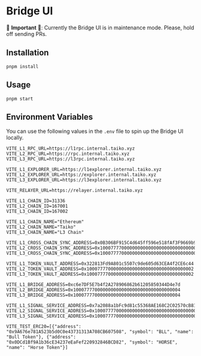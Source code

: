 # Bridge UI

🚨 **Important** 🚨: Currently the Bridge UI is in maintenance mode. Please, hold off sending PRs.

## Installation

`pnpm install`

## Usage

`pnpm start`

## Environment Variables

You can use the following values in the `.env` file to spin up the Bridge UI locally.

```
VITE_L1_RPC_URL=https://l1rpc.internal.taiko.xyz
VITE_L2_RPC_URL=https://rpc.internal.taiko.xyz
VITE_L3_RPC_URL=https://l3rpc.internal.taiko.xyz

VITE_L1_EXPLORER_URL=https://l1explorer.internal.taiko.xyz
VITE_L2_EXPLORER_URL=https://explorer.internal.taiko.xyz
VITE_L3_EXPLORER_URL=https://l3explorer.internal.taiko.xyz

VITE_RELAYER_URL=https://relayer.internal.taiko.xyz

VITE_L1_CHAIN_ID=31336
VITE_L2_CHAIN_ID=167001
VITE_L3_CHAIN_ID=167002

VITE_L1_CHAIN_NAME="Ethereum"
VITE_L2_CHAIN_NAME="Taiko"
VITE_L3_CHAIN_NAME="L3 Chain"

VITE_L1_CROSS_CHAIN_SYNC_ADDRESS=0x0B306BF915C4d645ff596e518fAf3F9669b97016
VITE_L2_CROSS_CHAIN_SYNC_ADDRESS=0x1000777700000000000000000000000000000001
VITE_L3_CROSS_CHAIN_SYNC_ADDRESS=0x1000777700000000000000000000000000000001

VITE_L1_TOKEN_VAULT_ADDRESS=0x322813Fd9A801c5507c9de605d63CEA4f2CE6c44
VITE_L2_TOKEN_VAULT_ADDRESS=0x1000777700000000000000000000000000000002
VITE_L3_TOKEN_VAULT_ADDRESS=0x1000777700000000000000000000000000000002

VITE_L1_BRIDGE_ADDRESS=0xc6e7DF5E7b4f2A278906862b61205850344D4e7d
VITE_L2_BRIDGE_ADDRESS=0x1000777700000000000000000000000000000004
VITE_L3_BRIDGE_ADDRESS=0x1000777700000000000000000000000000000004

VITE_L1_SIGNAL_SERVICE_ADDRESS=0x7a2088a1bFc9d81c55368AE168C2C02570cB814F
VITE_L2_SIGNAL_SERVICE_ADDRESS=0x1000777700000000000000000000000000000007
VITE_L3_SIGNAL_SERVICE_ADDRESS=0x1000777700000000000000000000000000000007

VITE_TEST_ERC20=[{"address": "0x9A676e781A523b5d0C0e43731313A708CB607508", "symbol": "BLL", "name": "Bull Token"}, {"address": "0x0DCd1Bf9A1b36cE34237eEaFef220932846BCD82", "symbol": "HORSE", "name": "Horse Token"}]
```
